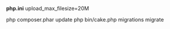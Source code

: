**php.ini**
upload_max_filesize=20M


php composer.phar update
php bin/cake.php migrations migrate

